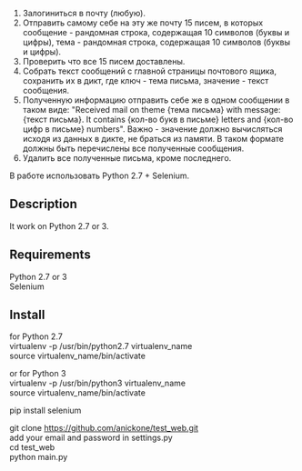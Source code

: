 1. Залогиниться в почту (любую).
2. Отправить самому себе на эту же почту 15 писем, в которых сообщение - рандомная строка, содержащая 10 символов (буквы и цифры), тема - рандомная строка, содержащая 10 символов (буквы и цифры).
3. Проверить что все 15 писем доставлены.
4. Собрать текст сообщений с главной страницы почтового ящика, сохранить их в дикт, где ключ - тема письма, значение - текст сообщения.
5. Полученную информацию отправить себе же в одном сообщении в таком виде: "Received mail on theme {тема письма} with message: {текст письма}. It contains {кол-во букв в письме} letters and {кол-во цифр в письме} numbers". Важно - значение должно вычисляться исходя из данных в дикте, не браться из памяти. В таком формате должны быть перечислены все полученные сообщения.
6. Удалить все полученные письма, кроме последнего.

В работе использовать Python 2.7 + Selenium.

## Description  
It work on Python 2.7 or 3.  

## Requirements  
Python 2.7 or 3  
Selenium  

## Install  
for Python 2.7  
virtualenv -p /usr/bin/python2.7 virtualenv_name  
source virtualenv_name/bin/activate  

or for Python 3  
virtualenv -p /usr/bin/python3 virtualenv_name  
source virtualenv_name/bin/activate  

pip install selenium  

git clone https://github.com/anickone/test_web.git  
add your email and password in settings.py  
cd test_web  
python main.py  
